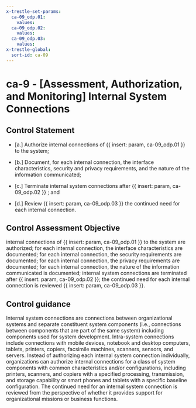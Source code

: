 ```yaml
---
x-trestle-set-params:
  ca-09_odp.01:
    values:
  ca-09_odp.02:
    values:
  ca-09_odp.03:
    values:
x-trestle-global:
  sort-id: ca-09
---
```


# ca-9 - \[Assessment, Authorization, and Monitoring\] Internal System Connections

## Control Statement

- \[a.\] Authorize internal connections of {{ insert: param, ca-09_odp.01 }} to the system;

- \[b.\] Document, for each internal connection, the interface characteristics, security and privacy requirements, and the nature of the information communicated;

- \[c.\] Terminate internal system connections after {{ insert: param, ca-09_odp.02 }} ; and

- \[d.\] Review {{ insert: param, ca-09_odp.03 }} the continued need for each internal connection.

## Control Assessment Objective

internal connections of {{ insert: param, ca-09_odp.01 }} to the system are authorized;
for each internal connection, the interface characteristics are documented;
for each internal connection, the security requirements are documented;
for each internal connection, the privacy requirements are documented;
for each internal connection, the nature of the information communicated is documented;
internal system connections are terminated after {{ insert: param, ca-09_odp.02 }};
the continued need for each internal connection is reviewed {{ insert: param, ca-09_odp.03 }}.

## Control guidance

Internal system connections are connections between organizational systems and separate constituent system components (i.e., connections between components that are part of the same system) including components used for system development. Intra-system connections include connections with mobile devices, notebook and desktop computers, tablets, printers, copiers, facsimile machines, scanners, sensors, and servers. Instead of authorizing each internal system connection individually, organizations can authorize internal connections for a class of system components with common characteristics and/or configurations, including printers, scanners, and copiers with a specified processing, transmission, and storage capability or smart phones and tablets with a specific baseline configuration. The continued need for an internal system connection is reviewed from the perspective of whether it provides support for organizational missions or business functions.
